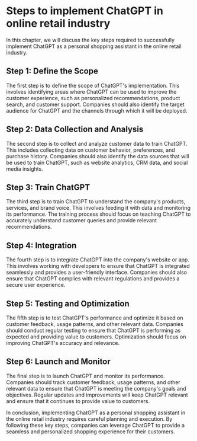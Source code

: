 Steps to implement ChatGPT in online retail industry
===============================================================================================================

In this chapter, we will discuss the key steps required to successfully implement ChatGPT as a personal shopping assistant in the online retail industry.

Step 1: Define the Scope
------------------------

The first step is to define the scope of ChatGPT's implementation. This involves identifying areas where ChatGPT can be used to improve the customer experience, such as personalized recommendations, product search, and customer support. Companies should also identify the target audience for ChatGPT and the channels through which it will be deployed.

Step 2: Data Collection and Analysis
------------------------------------

The second step is to collect and analyze customer data to train ChatGPT. This includes collecting data on customer behavior, preferences, and purchase history. Companies should also identify the data sources that will be used to train ChatGPT, such as website analytics, CRM data, and social media insights.

Step 3: Train ChatGPT
---------------------

The third step is to train ChatGPT to understand the company's products, services, and brand voice. This involves feeding it with data and monitoring its performance. The training process should focus on teaching ChatGPT to accurately understand customer queries and provide relevant recommendations.

Step 4: Integration
-------------------

The fourth step is to integrate ChatGPT into the company's website or app. This involves working with developers to ensure that ChatGPT is integrated seamlessly and provides a user-friendly interface. Companies should also ensure that ChatGPT complies with relevant regulations and provides a secure user experience.

Step 5: Testing and Optimization
--------------------------------

The fifth step is to test ChatGPT's performance and optimize it based on customer feedback, usage patterns, and other relevant data. Companies should conduct regular testing to ensure that ChatGPT is performing as expected and providing value to customers. Optimization should focus on improving ChatGPT's accuracy and relevance.

Step 6: Launch and Monitor
--------------------------

The final step is to launch ChatGPT and monitor its performance. Companies should track customer feedback, usage patterns, and other relevant data to ensure that ChatGPT is meeting the company's goals and objectives. Regular updates and improvements will keep ChatGPT relevant and ensure that it continues to provide value to customers.

In conclusion, implementing ChatGPT as a personal shopping assistant in the online retail industry requires careful planning and execution. By following these key steps, companies can leverage ChatGPT to provide a seamless and personalized shopping experience for their customers.
